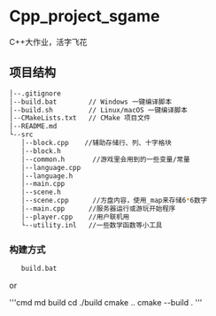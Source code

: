 # Cpp_project_sgame
C++大作业，活字飞花
## 项目结构
```bash
│--.gitignore  
│--build.bat        // Windows 一键编译脚本  
│--build.sh         // Linux/macOS 一键编译脚本  
│--CMakeLists.txt   // CMake 项目文件  
│--README.md     
└--src  
   │--block.cpp    //辅助存储行、列、十字格块  
   │--block.h        
   │--common.h       //游戏里会用到的一些变量/常量
   │--language.cpp
   │--language.h
   │--main.cpp       
   │--scene.h        
   │--scene.cpp      //方盘内容，使用_map来存储6*6数字
   │--main.cpp      //服务器运行或游玩开始程序
   │--player.cpp    //用户联机用
   └--utility.inl   //一些数学函数等小工具
```

### 构建方式
```bash
   build.bat
```

or 


'''cmd
md build
cd ./build
cmake ..
cmake --build .
'''